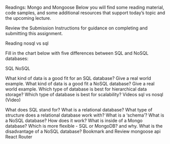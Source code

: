 Readings: Mongo and Mongoose
Below you will find some reading material, code samples, and some additional resources that support today’s topic and the upcoming lecture.

Review the Submission Instructions for guidance on completing and submitting this assignment.

Reading
nosql vs sql

Fill in the chart below with five differences between SQL and NoSQL databases:

SQL	NoSQL
 	 
 	 
 	 
 	 
What kind of data is a good fit for an SQL database?
Give a real world example.
What kind of data is a good fit a NoSQL database?
Give a real world example.
Which type of database is best for hierarchical data storage?
Which type of database is best for scalability?
Videos
sql vs nosql (Video)

What does SQL stand for?
What is a relational database?
What type of structure does a relational database work with?
What is a ‘schema’?
What is a NoSQL database?
How does it work?
What is inside of a Mongo database?
Which is more flexible - SQL or MongoDB? and why.
What is the disadvantage of a NoSQL database?
Bookmark and Review
mongoose api
React Router
